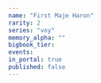 ```yaml
---
name: "First Maje Haron"
rarity: 2
series: "voy"
memory_alpha: ""
bigbook_tier:
events:
in_portal: true
published: false
---
```

